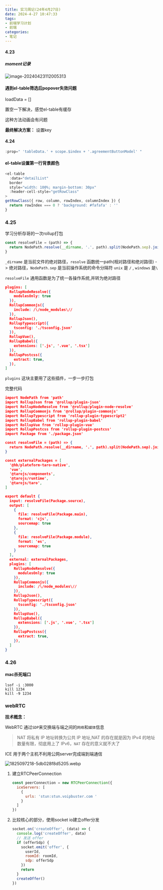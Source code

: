 ```yaml
---
title: 实习周记(24年4月27日)
date: 2024-4-27 10:47:33  
tags:
- 前端学习计划
- 前端
categories: 
- 笔记
---
```


#### 4.23

##### moment记录

![image-20240423112005313](https://36038098-1323630637.cos.ap-nanjing.myqcloud.com/images/image-20240423112005313.png)

#### 遇到el-table筛选后popover失效问题 

loadData = []

置空一下解决，感觉el-table有缓存

这种方法动画会有问题

**最终解决方案：** 设置key

#### 4.24

```js
:prop=" 'tableData.' + scope.$index + '.agreementButtonModel' "
```

#### el-table设置第一行背景颜色

```js
<el-table
  :data="detailList"
  border
  style="width: 100%; margin-bottom: 30px"
  :header-cell-style="getRowClass"
>
getRowClass({ row, column, rowIndex, columnIndex }) {
  return rowIndex === 0 ? 'background: #fafafa' : ''
}
```

### 4.25

学习分析存哥的一次rollup打包

```js
const resolveFile = (path) => {
  return NodePath.resolve(__dirname, '.', path).split(NodePath.sep).join('/')
}
```

`_dirname` 是当前文件的绝对路径，`resolve` 函数统一path(相对路径和绝对路径) -> 绝对路径，`NodePath.sep` 是当前操作系统的命令分隔符 `unix`  是 `/` ,  `windows` 是`\`

`resolveFile` 通用函数是为了统一各操作系统,并转为绝对路径

```json
plugins: [
  RollupNodeResolve({
    modulesOnly: true
  }),
  RollupCommonjs({
    include: /\/node_modules\//
  }),
  RollupJson(),
  RollupTypescript({
    tsconfig: './tsconfig.json'
  }),
  RollupVue(),
  RollupBabel({
    extensions: ['.js', '.vue', '.tsx']
  }),
  RollupPostcss({
    extract: true,
  }),
]
```

`plugins` 这块主要用了这些插件，一步一步打包

完整代码

```json
import NodePath from 'path'
import RollupJson from '@rollup/plugin-json'
import RollupNodeResolve from '@rollup/plugin-node-resolve'
import RollupCommonjs from '@rollup/plugin-commonjs'
import RollupTypescript from 'rollup-plugin-typescript2'
import RollupBabel from 'rollup-plugin-babel'
import RollupVue from 'rollup-plugin-vue'
import RollupPostcss from 'rollup-plugin-postcss'
import Package from './package.json'

const resolveFile = (path) => {
  return NodePath.resolve(__dirname, '.', path).split(NodePath.sep).join('/')
}

const externalPackages = [
  '@hb/plateform-taro-native',
  'vue',
  '@tarojs/components',
  '@tarojs/runtime',
  '@tarojs/taro',
]

export default {
  input: resolveFile(Package.source),
  output: [
    {
      file: resolveFile(Package.main),
      format: 'cjs',
      sourcemap: true
    },
    {
      file: resolveFile(Package.module),
      format: 'es',
      sourcemap: true
    }
  ],
  external: externalPackages,
  plugins: [
    RollupNodeResolve({
      modulesOnly: true
    }),
    RollupCommonjs({
      include: /\/node_modules\//
    }),
    RollupJson(),
    RollupTypescript({
      tsconfig: './tsconfig.json'
    }),
    RollupVue(),
    RollupBabel({
      extensions: ['.js', '.vue', '.tsx']
    }),
    RollupPostcss({
      extract: true,
    }),
  ]
}

```

### 4.26

#### mac杀死端口

```shell
lsof -i :3000
kill 1234
kill -9 1234
```

### webRTC

**技术概念：**

WebRTC 通过`SDP`来交换端与端之间的`网络`和`媒体`信息

> NAT 将私有 IP 地址转换为公共 IP 地址,NAT 的存在就是因为 IPv4 的地址数量有限，彻底用上了 IPv6，`NAT` 存在的意义就不大了

ICE 用于两个主机不利用公网server完成端到端通信

![1825097218-5db028f8d5205.webp](https://36038098-1323630637.cos.ap-nanjing.myqcloud.com/images/96b17ca5021a4335af29162aa1eba215~tplv-k3u1fbpfcp-zoom-in-crop-mark:1512:0:0:0.awebp)

1. 建立RTCPeerConnection

   ```js
   const peerConnection = new RTCPeerConnection({
     iceServers: [
       {
         urls: 'stun:stun.voipbuster.com '
       }
     ]
   })
   ```

2. 比较核心的部分，使用socket io建立offer分发

   ```js
   socket.on('createOffer', (data) => {
     console.log('createOffer', data)
     // 发送 offer
     if (offerSdp) {
       socket.emit('offer', {
         userId,
         roomId: roomId,
         sdp: offerSdp
       })
       return
     }
     createOffer()
   })
   ```

   
